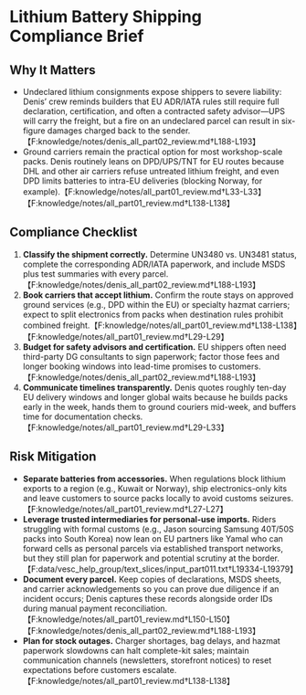 # Lithium Battery Shipping Compliance Brief

## Why It Matters
- Undeclared lithium consignments expose shippers to severe liability: Denis’ crew reminds builders that EU ADR/IATA rules still require full declaration, certification, and often a contracted safety advisor—UPS will carry the freight, but a fire on an undeclared parcel can result in six-figure damages charged back to the sender.【F:knowledge/notes/denis_all_part02_review.md†L188-L193】
- Ground carriers remain the practical option for most workshop-scale packs. Denis routinely leans on DPD/UPS/TNT for EU routes because DHL and other air carriers refuse untreated lithium freight, and even DPD limits batteries to intra-EU deliveries (blocking Norway, for example).【F:knowledge/notes/all_part01_review.md†L33-L33】【F:knowledge/notes/all_part01_review.md†L138-L138】

## Compliance Checklist
1. **Classify the shipment correctly.** Determine UN3480 vs. UN3481 status, complete the corresponding ADR/IATA paperwork, and include MSDS plus test summaries with every parcel.【F:knowledge/notes/denis_all_part02_review.md†L188-L193】
2. **Book carriers that accept lithium.** Confirm the route stays on approved ground services (e.g., DPD within the EU) or specialty hazmat carriers; expect to split electronics from packs when destination rules prohibit combined freight.【F:knowledge/notes/all_part01_review.md†L138-L138】【F:knowledge/notes/all_part01_review.md†L29-L29】
3. **Budget for safety advisors and certification.** EU shippers often need third-party DG consultants to sign paperwork; factor those fees and longer booking windows into lead-time promises to customers.【F:knowledge/notes/denis_all_part02_review.md†L188-L193】
4. **Communicate timelines transparently.** Denis quotes roughly ten-day EU delivery windows and longer global waits because he builds packs early in the week, hands them to ground couriers mid-week, and buffers time for documentation checks.【F:knowledge/notes/all_part01_review.md†L29-L33】

## Risk Mitigation
- **Separate batteries from accessories.** When regulations block lithium exports to a region (e.g., Kuwait or Norway), ship electronics-only kits and leave customers to source packs locally to avoid customs seizures.【F:knowledge/notes/all_part01_review.md†L27-L27】
- **Leverage trusted intermediaries for personal-use imports.** Riders struggling with formal customs (e.g., Jason sourcing Samsung 40T/50S packs into South Korea) now lean on EU partners like Yamal who can forward cells as personal parcels via established transport networks, but they still plan for paperwork and potential scrutiny at the border.【F:data/vesc_help_group/text_slices/input_part011.txt†L19334-L19379】
- **Document every parcel.** Keep copies of declarations, MSDS sheets, and carrier acknowledgements so you can prove due diligence if an incident occurs; Denis captures these records alongside order IDs during manual payment reconciliation.【F:knowledge/notes/all_part01_review.md†L150-L150】【F:knowledge/notes/denis_all_part02_review.md†L188-L193】
- **Plan for stock outages.** Charger shortages, bag delays, and hazmat paperwork slowdowns can halt complete-kit sales; maintain communication channels (newsletters, storefront notices) to reset expectations before customers escalate.【F:knowledge/notes/all_part01_review.md†L138-L138】

